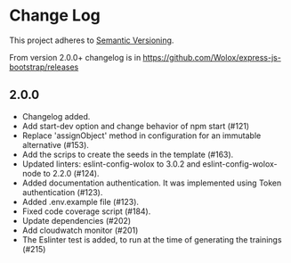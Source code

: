 # Change Log

This project adheres to [Semantic Versioning](http://semver.org/).

From version 2.0.0+ changelog is in https://github.com/Wolox/express-js-bootstrap/releases

## 2.0.0

- Changelog added.
- Add start-dev option and change behavior of npm start (#121)
- Replace 'assignObject' method in configuration for an immutable alternative (#153).
- Add the scrips to create the seeds in the template (#163).
- Updated linters: eslint-config-wolox to 3.0.2 and eslint-config-wolox-node to 2.2.0 (#124).
- Added documentation authentication. It was implemented using Token authentication (#123).
- Added .env.example file (#123).
- Fixed code coverage script (#184).
- Update dependencies (#202)
- Add cloudwatch monitor (#201)
- The Eslinter test is added, to run at the time of generating the trainings (#215)
